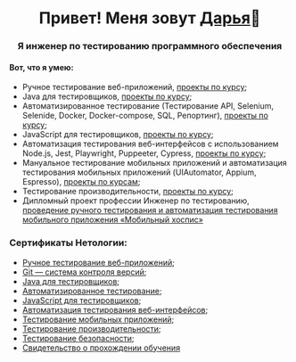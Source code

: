 <h1 align="center">Привет! Меня зовут <a href="https://taplink.cc/dashamuraveva" target="_blank">Дарья</a>👋 
<h3 align="center">Я инженер по тестированию программного обеспечения </ h3>
<h4>Вот, что я умею:</h4>
<ul>
 <li>Ручное тестирование веб-приложений, <a href="https://github.com/Darya9810/DaryaMyraveva/blob/main/HomeworkIntroductiontoTesting.md">проекты по курсу</a>;</li>
 <li>Java для тестировщиков, <a href="https://github.com/Darya9810/DaryaMyraveva/blob/main/JavaTesterHomework.md">проекты по курсу</a>;</li>
 <li>Автоматизированное тестирование (Тестирование API, Selenium, Selenide, Docker, Docker-compose, SQL, Репортинг), <a href="https://github.com/Darya9810/DaryaMyraveva/blob/main/HomeworkAutomatedTesting.md">проекты по курсу</a>;</li>
 <li>JavaScript для тестировщиков, <a href="https://github.com/Darya9810/bjs-2-homeworks.git">проекты по курсу</a>;</li>
 <li>Автоматизация тестирования веб-интерфейсов с использованием Node.js, Jest, Playwright, Puppeeter, Cypress, <a href="https://github.com/Darya9810/DaryaMyraveva/blob/main/HomeworkTestingOfWebInterfaces.md">проекты по курсу</a>;</li>
 <li>Мануальное тестирование мобильных приложений и автоматизация тестирования мобильных приложений (UIAutomator, Appium, Espresso), <a href="https://github.com/Darya9810/DaryaMyraveva/blob/main/MobileAppTestingCourse.md">проекты по курсам</a>;</li>
 <li>Тестирование производительности, <a href="https://github.com/Darya9810/DaryaMyraveva/blob/main/PerformanceTestingCourse.md">проекты по курсу</a>;</li>
 <li>Дипломный проект профессии Инженер по тестированию, <a href="https://github.com/Darya9810/Diplom.git">проведение ручного тестирования и автоматизация тестирования мобильного приложения «Мобильный хоспис»</a></li>
</ul>
<h3>Сертификаты Нетологии:</h3>
<ul>
 <li><a href="https://drive.google.com/file/d/13OSx7ycglbKEJQVeuZHdyC3J6kMJzqEP/view?usp=sharing">Ручное тестирование веб-приложений</a>;</li>
 <li><a href="https://drive.google.com/file/d/1De1LkzdbiLaM0hoVDRj9NQNA2tlAL_Cr/view?usp=sharing">Git — система контроля версий</a>;</li>
 <li><a href="https://drive.google.com/file/d/1KQxDKLS6T6wB1EcKscFnNi1PoV4xxfu4/view?usp=sharing">Java для тестировщиков</a>;</li>
 <li><a href="https://drive.google.com/file/d/11ivIiMHH5p28hw0YZkubc8GGdc-ZlEgj/view?usp=sharing">Автоматизированное тестирование</a>;</li>
 <li><a href="https://drive.google.com/file/d/1LRN0js73qSts9XNlzI90CtPXQkHNpaP-/view?usp=sharing">JavaScript для тестировщиков</a>;</li>
 <li><a href="https://drive.google.com/file/d/1frD0tCeX3uBvmGiHyEBhP04Tza4tsFMx/view?usp=sharing">Автоматизация тестирования веб-интерфейсов</a>;</li>
 <li><a href="https://drive.google.com/file/d/1BIbBxoe0fn0HxNzbPAlJnGXxeWwFf7Av/view?usp=sharing">Тестирование мобильных приложений</a>;</li>
 <li><a href="https://drive.google.com/file/d/1bhxK2tICKzawaGGNZGnSPOUu8ISrs1R0/view?usp=sharing">Тестирование производительности</a>;</li>
 <li><a href="https://drive.google.com/file/d/1clMFoYsdOFYTNlyr70CFbRR24gwTmq_8/view?usp=sharing">Тестирование безопасности</a>;</li>
 <li><a href="https://docs.google.com/document/d/1XIqRrF_vcLcJHGb0QNojr-zuMiAIwPsv/edit?usp=sharing&ouid=106571176334050516861&rtpof=true&sd=true">Свидетельство о прохождении обучения</a></li>
</ul> 

<!--
**Darya9810/Darya9810** is a ✨ _special_ ✨ repository because its `README.md` (this file) appears on your GitHub profile.

Here are some ideas to get you started:

- 🔭 I’m currently working on ...
- 🌱 I’m currently learning ...
- 👯 I’m looking to collaborate on ...
- 🤔 I’m looking for help with ...
- 💬 Ask me about ...
- 📫 How to reach me: ...
- 😄 Pronouns: ...
- ⚡ Fun fact: ...
-->
